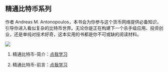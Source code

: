 ## 精通比特币系列

作者 Andreas M. Antonopoulos，本书会为你参与这个货币网络提供必备知识，引导你进入看似复杂的比特币世界。无论你是正在构建下一个杀手级应用、投资创业，还是单纯对技术好奇，这本实用的书都是你不可或缺的阅读材料。

![](https://i.imgur.com/EhjX7cE.png)

1. 精通比特币-简介：[点我学习](http://8btc.com/article-1781-1.html)

2. 精通比特币-前言：[点我学习](http://8btc.com/article-1782-1.html)